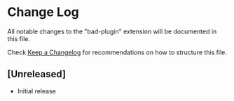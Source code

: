 # Change Log

All notable changes to the "bad-plugin" extension will be documented in this file.

Check [Keep a Changelog](http://keepachangelog.com/) for recommendations on how to structure this file.

## [Unreleased]

- Initial release